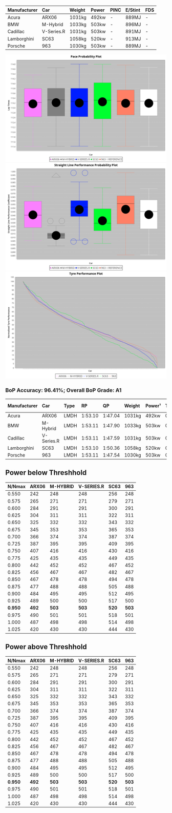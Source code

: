 | Manufacturer | Car        | Weight | Power | PINC    | E/Stint | FDS     |
|:-|:-|:-|:-|:-|:-|:-|
| Acura        | ARX06      | 1031kg | 492kw |    -    | 889MJ   |    -    |
| BMW          | M-Hybrid   | 1033kg | 503kw |    -    | 896MJ   |    -    |
| Cadillac     | V-Series.R | 1031kg | 503kw |    -    | 891MJ   |    -    |
| Lamborghini  | SC63       | 1058kg | 520kw |    -    | 913MJ   |    -    |
| Porsche      | 963        | 1030kg | 503kw |    -    | 889MJ   |    -    |

![PACECHART](./IMG/AUTO.png)
![STRAIGHTLINEPERFORMANCECHART](./IMG/AUTO_sp.png)
![TYREPERFORMANCECHART](./IMG/AUTO_tw.png)

### BoP Accuracy: 96.41%; Overall BoP Grade: A1
| Manufacturer | Car        | Type | RP      | QP      | Weight | Power¹ | Threshhold | PINC    | Power² | E/Stint | AVG Vmax  | FDS     | RDLC | L/Stint | BOP-Grade | Model Accuracy | Model Points | Match%  |
|:-|:-|:-|:-|:-|:-|:-|:-|:-|:-|:-|:-|:-|:-|:-|:-|:-|:-|:-|
| Acura        | ARX06      | LMDH | 1:53.10 | 1:47.04 | 1031kg | 492kw  | 0.0kph     |    -    | 492kw  |  889MJ  | 276.00kph |    -    | 1.03 | 29      | +B1       | 100.00%        | 995          | 88.15%  |
| BMW          | M-Hybrid   | LMDH | 1:53.11 | 1:47.90 | 1033kg | 503kw  | 0.0kph     |    -    | 503kw  |  896MJ  | 273.85kph |    -    | 1.03 | 29      | ~A1       | 100.00%        | 1714         | 96.50%  |
| Cadillac     | V-Series.R | LMDH | 1:53.11 | 1:47.59 | 1031kg | 503kw  | 0.0kph     |    -    | 503kw  |  891MJ  | 277.75kph |    -    | 1.03 | 29      | ~A1       | 98.95%         | 2271         | 97.41%  |
| Lamborghini  | SC63       | LMDH | 1:53.10 | 1:50.36 | 1058kg | 520kw  | 0.0kph     |    -    | 520kw  |  913MJ  | 276.29kph |    -    | 1.03 | 29      | ~A1       | 96.54%         | 418          | 100.00% |
| Porsche      | 963        | LMDH | 1:53.11 | 1:47.54 | 1030kg | 503kw  | 0.0kph     |    -    | 503kw  |  889MJ  | 278.28kph |    -    | 1.03 | 29      | ~A1       | 99.98%         | 6168         | 100.00% |

## Power below Threshhold
| N/Nmax    | ARX06   | M-HYBRID | V-SERIES.R | SC63    | 963     |
|:-|:-|:-|:-|:-|:-|
|  0.550    |  242    |  248     |  248       |  256    |  248    |
|  0.575    |  265    |  271     |  271       |  279    |  271    |
|  0.600    |  284    |  291     |  291       |  300    |  291    |
|  0.625    |  304    |  311     |  311       |  322    |  311    |
|  0.650    |  325    |  332     |  332       |  343    |  332    |
|  0.675    |  345    |  353     |  353       |  365    |  353    |
|  0.700    |  366    |  374     |  374       |  387    |  374    |
|  0.725    |  387    |  395     |  395       |  409    |  395    |
|  0.750    |  407    |  416     |  416       |  430    |  416    |
|  0.775    |  425    |  435     |  435       |  449    |  435    |
|  0.800    |  442    |  452     |  452       |  467    |  452    |
|  0.825    |  456    |  467     |  467       |  482    |  467    |
|  0.850    |  467    |  478     |  478       |  494    |  478    |
|  0.875    |  477    |  488     |  488       |  505    |  488    |
|  0.900    |  484    |  495     |  495       |  512    |  495    |
|  0.925    |  489    |  500     |  500       |  517    |  500    |
| **0.950** | **492** | **503**  | **503**    | **520** | **503** |
|  0.975    |  490    |  501     |  501       |  518    |  501    |
|  1.000    |  487    |  498     |  498       |  514    |  498    |
|  1.025    |  420    |  430     |  430       |  444    |  430    |

## Power above Threshhold
| N/Nmax    | ARX06   | M-HYBRID | V-SERIES.R | SC63    | 963     |
|:-|:-|:-|:-|:-|:-|
|  0.550    |  242    |  248     |  248       |  256    |  248    |
|  0.575    |  265    |  271     |  271       |  279    |  271    |
|  0.600    |  284    |  291     |  291       |  300    |  291    |
|  0.625    |  304    |  311     |  311       |  322    |  311    |
|  0.650    |  325    |  332     |  332       |  343    |  332    |
|  0.675    |  345    |  353     |  353       |  365    |  353    |
|  0.700    |  366    |  374     |  374       |  387    |  374    |
|  0.725    |  387    |  395     |  395       |  409    |  395    |
|  0.750    |  407    |  416     |  416       |  430    |  416    |
|  0.775    |  425    |  435     |  435       |  449    |  435    |
|  0.800    |  442    |  452     |  452       |  467    |  452    |
|  0.825    |  456    |  467     |  467       |  482    |  467    |
|  0.850    |  467    |  478     |  478       |  494    |  478    |
|  0.875    |  477    |  488     |  488       |  505    |  488    |
|  0.900    |  484    |  495     |  495       |  512    |  495    |
|  0.925    |  489    |  500     |  500       |  517    |  500    |
| **0.950** | **492** | **503**  | **503**    | **520** | **503** |
|  0.975    |  490    |  501     |  501       |  518    |  501    |
|  1.000    |  487    |  498     |  498       |  514    |  498    |
|  1.025    |  420    |  430     |  430       |  444    |  430    |
